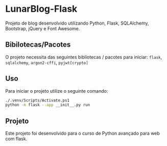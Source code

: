 # LunarBlog-Flask
Projeto de blog desenvolvido utilizando Python, Flask, SQLAlchemy, Bootstrap, jQuery e Font Awesome.

## Bibilotecas/Pacotes
O projeto necessita das seguintes bibliotecas / pacotes para iniciar:
`flask`, `sqlalchemy`, `argon2-cffi`, `pyjwt[crypto]`
## Uso
Para iniciar o projeto utilize o seguinte comando:

```bash
./.venv/Scripts/Activate.ps1
python -m flask --app __init__.py run
```

## Projeto
Este projeto foi desenvolvido para o curso de Python avançado para web com flask.